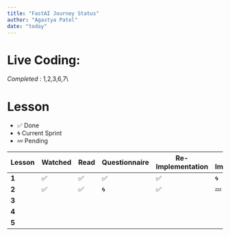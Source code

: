 ```yaml
---
title: "FastAI Journey Status"
author: "Agastya Patel"
date: "today"
---
```


# Live Coding:
*Completed* : 1,2,3,6,7\

# Lesson
- ✅ Done
- 🌀 Current Sprint
- 💤 Pending

| Lesson | Watched | Read | Questionnaire | Re-Implementation | Self-Implementation |
| ---- | ---- | ---- | ---- | ---- | ---- |
| **1** | ✅ | ✅ | ✅ | ✅ | 🌀 |
| **2** | ✅ | ✅ | 🌀 | ✅ | 💤 |
| **3** |  |  |  |  |  |
| **4** |  |  |  |  |  |
| **5** |  |  |  |  |  |
 